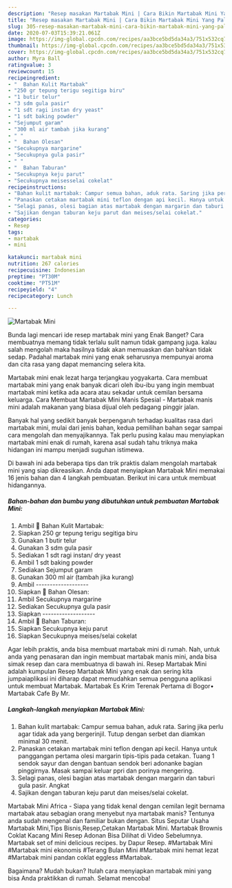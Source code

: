 ```yaml
---
description: "Resep masakan Martabak Mini | Cara Bikin Martabak Mini Yang Paling Enak"
title: "Resep masakan Martabak Mini | Cara Bikin Martabak Mini Yang Paling Enak"
slug: 305-resep-masakan-martabak-mini-cara-bikin-martabak-mini-yang-paling-enak
date: 2020-07-03T15:39:21.061Z
image: https://img-global.cpcdn.com/recipes/aa3bce5bd5da34a3/751x532cq70/martabak-mini-foto-resep-utama.jpg
thumbnail: https://img-global.cpcdn.com/recipes/aa3bce5bd5da34a3/751x532cq70/martabak-mini-foto-resep-utama.jpg
cover: https://img-global.cpcdn.com/recipes/aa3bce5bd5da34a3/751x532cq70/martabak-mini-foto-resep-utama.jpg
author: Myra Ball
ratingvalue: 3
reviewcount: 15
recipeingredient:
- "  Bahan Kulit Martabak"
- "250 gr tepung terigu segitiga biru"
- "1 butir telur"
- "3 sdm gula pasir"
- "1 sdt ragi instan dry yeast"
- "1 sdt baking powder"
- "Sejumput garam"
- "300 ml air tambah jika kurang"
- " "
- "  Bahan Olesan"
- "Secukupnya margarine"
- "Secukupnya gula pasir"
- " "
- "  Bahan Taburan"
- "Secukupnya keju parut"
- "Secukupnya meisesselai cokelat"
recipeinstructions:
- "Bahan kulit martabak: Campur semua bahan, aduk rata. Saring jika perlu agar tidak ada yang bergerinjil. Tutup dengan serbet dan diamkan minimal 30 menit."
- "Panaskan cetakan martabak mini teflon dengan api kecil. Hanya untuk panggangan pertama olesi margarin tipis-tipis pada cetakan. Tuang 1 sendok sayur dan dengan bantuan sendok beri adonanke bagian pinggirnya. Masak sampai keluar ppri dan porinya mengering."
- "Selagi panas, olesi bagian atas martabak dengan margarin dan taburi gula pasir. Angkat"
- "Sajikan dengan taburan keju parut dan meises/selai cokelat."
categories:
- Resep
tags:
- martabak
- mini

katakunci: martabak mini 
nutrition: 267 calories
recipecuisine: Indonesian
preptime: "PT30M"
cooktime: "PT51M"
recipeyield: "4"
recipecategory: Lunch

---
```



![Martabak Mini](https://img-global.cpcdn.com/recipes/aa3bce5bd5da34a3/751x532cq70/martabak-mini-foto-resep-utama.jpg)

Bunda lagi mencari ide resep martabak mini yang Enak Banget? Cara membuatnya memang tidak terlalu sulit namun tidak gampang juga. kalau salah mengolah maka hasilnya tidak akan memuaskan dan bahkan tidak sedap. Padahal martabak mini yang enak seharusnya mempunyai aroma dan cita rasa yang dapat memancing selera kita.

Martabak mini enak lezat harga terjangkau yogyakarta. Cara membuat martabak mini yang enak banyak dicari oleh ibu-ibu yang ingin membuat martabak mini ketika ada acara atau sekadar untuk cemilan bersama keluarga. Cara Membuat Martabak Mini Manis Spesial - Martabak manis mini adalah makanan yang biasa dijual oleh pedagang pinggir jalan.

Banyak hal yang sedikit banyak berpengaruh terhadap kualitas rasa dari martabak mini, mulai dari jenis bahan, kedua pemilihan bahan segar sampai cara mengolah dan menyajikannya. Tak perlu pusing kalau mau menyiapkan martabak mini enak di rumah, karena asal sudah tahu triknya maka hidangan ini mampu menjadi suguhan istimewa.


Di bawah ini ada beberapa tips dan trik praktis dalam mengolah martabak mini yang siap dikreasikan. Anda dapat menyiapkan Martabak Mini memakai 16 jenis bahan dan 4 langkah pembuatan. Berikut ini cara untuk membuat hidangannya.

<!--inarticleads1-->

##### Bahan-bahan dan bumbu yang dibutuhkan untuk pembuatan Martabak Mini:

1. Ambil  🌻 Bahan Kulit Martabak:
1. Siapkan 250 gr tepung terigu segitiga biru
1. Gunakan 1 butir telur
1. Gunakan 3 sdm gula pasir
1. Sediakan 1 sdt ragi instan/ dry yeast
1. Ambil 1 sdt baking powder
1. Sediakan Sejumput garam
1. Gunakan 300 ml air (tambah jika kurang)
1. Ambil  -------------------
1. Siapkan  🌻 Bahan Olesan:
1. Ambil Secukupnya margarine
1. Sediakan Secukupnya gula pasir
1. Siapkan  -------------------
1. Ambil  🌻 Bahan Taburan:
1. Siapkan Secukupnya keju parut
1. Siapkan Secukupnya meises/selai cokelat


Agar lebih praktis, anda bisa membuat martabak mini di rumah. Nah, untuk anda yang penasaran dan ingin membuat martabak manis mini, anda bisa simak resep dan cara membuatnya di bawah ini. Resep Martabak Mini adalah kumpulan Resep Martabak Mini yang enak dan sering kita jumpaiaplikasi ini diharap dapat memudahkan semua pengguna aplikasi untuk membuat Martabak. Martabak Es Krim Terenak Pertama di Bogor• Martabak Cafe By Mr. 

<!--inarticleads2-->

##### Langkah-langkah menyiapkan Martabak Mini:

1. Bahan kulit martabak: Campur semua bahan, aduk rata. Saring jika perlu agar tidak ada yang bergerinjil. Tutup dengan serbet dan diamkan minimal 30 menit.
1. Panaskan cetakan martabak mini teflon dengan api kecil. Hanya untuk panggangan pertama olesi margarin tipis-tipis pada cetakan. Tuang 1 sendok sayur dan dengan bantuan sendok beri adonanke bagian pinggirnya. Masak sampai keluar ppri dan porinya mengering.
1. Selagi panas, olesi bagian atas martabak dengan margarin dan taburi gula pasir. Angkat
1. Sajikan dengan taburan keju parut dan meises/selai cokelat.


Martabak Mini Africa - Siapa yang tidak kenal dengan cemilan legit bernama martabak atau sebagian orang menyebut nya martabak manis? Tentunya anda sudah mengenal dan familiar bukan dengan. Situs Seputar Usaha Martabak Mini,Tips Bisnis,Resep,Cetakan Martabak Mini. Martabak Brownis Coklat Kacang Mini Resep Adonan Bisa Dilihat di Video Sebelumnya. Martabak set of mini delicious recipes. by Dapur Resep. #Martabak Mini #Martabak mini ekonomis #Terang Bulan Mini #Martabak mini hemat lezat #Martabak mini pandan coklat eggless #Martabak. 

Bagaimana? Mudah bukan? Itulah cara menyiapkan martabak mini yang bisa Anda praktikkan di rumah. Selamat mencoba!
